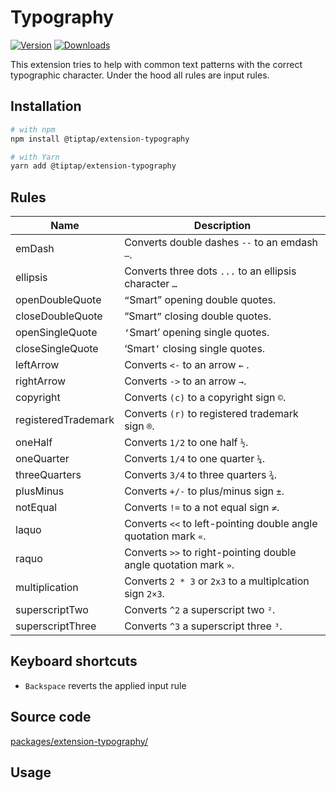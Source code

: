 # Typography
[![Version](https://img.shields.io/npm/v/@tiptap/extension-typography.svg?label=version)](https://www.npmjs.com/package/@tiptap/extension-typography)
[![Downloads](https://img.shields.io/npm/dm/@tiptap/extension-typography.svg)](https://npmcharts.com/compare/@tiptap/extension-typography?minimal=true)

This extension tries to help with common text patterns with the correct typographic character. Under the hood all rules are input rules.

## Installation
```bash
# with npm
npm install @tiptap/extension-typography

# with Yarn
yarn add @tiptap/extension-typography
```

## Rules
| Name                    | Description                                                      |
| ----------------------- | ---------------------------------------------------------------- |
| emDash                  | Converts double dashes `--` to an emdash `—`.                    |
| ellipsis                | Converts three dots `...` to an ellipsis character `…`           |
| openDoubleQuote         | `“`Smart” opening double quotes.                                 |
| closeDoubleQuote        | “Smart`”` closing double quotes.                                 |
| openSingleQuote         | `‘`Smart’ opening single quotes.                                 |
| closeSingleQuote        | ‘Smart`’` closing single quotes.                                 |
| leftArrow               | Converts <code><&dash;</code> to an arrow `←` .                  |
| rightArrow              | Converts <code>&dash;></code> to an arrow `→`.                   |
| copyright               | Converts `(c)` to a copyright sign `©`.                          |
| registeredTrademark     | Converts `(r)` to registered trademark sign `®`.                 |
| oneHalf                 | Converts `1/2` to one half `½`.                                  |
| oneQuarter              | Converts `1/4` to one quarter `¼`.                               |
| threeQuarters           | Converts `3/4` to three quarters `¾`.                            |
| plusMinus               | Converts `+/-` to plus/minus sign `±`.                           |
| notEqual                | Converts <code style="font-variant-ligatures: none;">!=</code> to a not equal sign `≠`. |
| laquo                   | Converts `<<` to left-pointing double angle quotation mark `«`.  |
| raquo                   | Converts `>>` to right-pointing double angle quotation mark `»`. |
| multiplication          | Converts `2 * 3` or `2x3` to a multiplcation sign `2×3`.         |
| superscriptTwo          | Converts `^2` a superscript two `²`.                             |
| superscriptThree        | Converts `^3` a superscript three `³`.                           |

## Keyboard shortcuts
* `Backspace` reverts the applied input rule

## Source code
[packages/extension-typography/](https://github.com/ueberdosis/tiptap/blob/main/packages/extension-typography/)

## Usage
<demo name="Extensions/Typography" highlight="12,31" />
